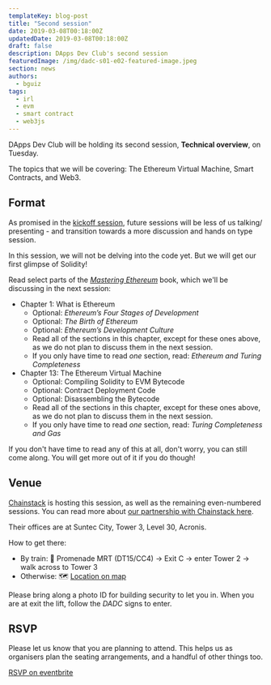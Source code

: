 ```yaml
---
templateKey: blog-post
title: "Second session"
date: 2019-03-08T00:18:00Z
updatedDate: 2019-03-08T00:18:00Z
draft: false
description: DApps Dev Club's second session
featuredImage: /img/dadc-s01-e02-featured-image.jpeg
section: news
authors:
  - bguiz
tags:
  - irl
  - evm
  - smart contract
  - web3js
---
```


DApps Dev Club will be holding its second session, **Technical overview**, on Tuesday.

The topics that we will be covering: The Ethereum Virtual Machine, Smart Contracts, and Web3.

<!-- excerpt -->

## Format

As promised in the [kickoff session](https://dappsdev.org/blog/2018-02-25-dapps-dev-club-kickoff-session/),
future sessions will be less of us talking/ presenting -
and transition towards a more discussion and hands on type session.

In this session, we will not be delving into the code yet. But we will get our first glimpse of Solidity!

Read select parts of the [*Mastering Ethereum*](https://github.com/ethereumbook/ethereumbook) book, which we'll be discussing in the next session:
  - Chapter 1: What is Ethereum
    - Optional: *Ethereum’s Four Stages of Development*
    - Optional: *The Birth of Ethereum*
    - Optional: *Ethereum’s Development Culture*
    - Read all of the sections in this chapter, except for these ones above, as we do not plan to discuss them in the next session.
    - If you only have time to read *one* section, read: *Ethereum and Turing Completeness*
  - Chapter 13: The Ethereum Virtual Machine
    - Optional: Compiling Solidity to EVM Bytecode
    - Optional: Contract Deployment Code
    - Optional: Disassembling the Bytecode
    - Read all of the sections in this chapter, except for these ones above, as we do not plan to discuss them in the next session.
    - If you only have time to read *one* section, read: *Turing Completeness and Gas*

If you don't have time to read any of this at all, don't worry, you can still come along. You will get more out of it if you do though!

## Venue

[Chainstack](https://chainstack.com) is hosting this session, as well as the remaining even-numbered sessions. You can read more about [our partnership with Chainstack here](https://dappsdev.org/blog/2019-03-04-chainstack-partnership/).

Their offices are at Suntec City, Tower 3, Level 30, Acronis.

How to get there:

- By train: 🚆 Promenade MRT (DT15/CC4) -> Exit C -> enter Tower 2 -> walk across to Tower 3
- Otherwise: 🗺 [Location on map](https://goo.gl/maps/cAnRv3uuLS22)

Please bring along a photo ID for building security to let you in. When you are at exit the lift, follow the *DADC* signs to enter.

## RSVP

Please let us know that you are planning to attend.
This helps us as organisers plan the seating arrangements, and a handful of other things too.

[RSVP on eventbrite](https://dappsdev-s01e02.eventbrite.com/)
